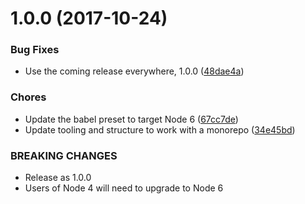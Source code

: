 <a name="1.0.0"></a>
# 1.0.0 (2017-10-24)


### Bug Fixes

* Use the coming release everywhere, 1.0.0 ([48dae4a](https://github.com/rocjs/roc-extensions/tree/master/packages/roc-package-web-component-dev/commit/48dae4a))


### Chores

* Update the babel preset to target Node 6 ([67cc7de](https://github.com/rocjs/roc-extensions/tree/master/packages/roc-package-web-component-dev/commit/67cc7de))
* Update tooling and structure to work with a monorepo ([34e45bd](https://github.com/rocjs/roc-extensions/tree/master/packages/roc-package-web-component-dev/commit/34e45bd))


### BREAKING CHANGES

* Release as 1.0.0
* Users of Node 4 will need to upgrade to Node 6




